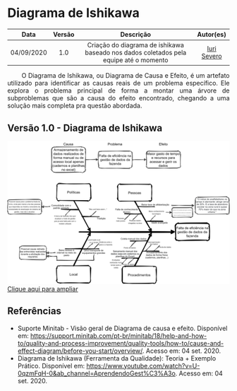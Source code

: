 # Diagrama de Ishikawa
|    Data    | Versão |         Descrição         |           Autor(es)           |
| :--------: | :----: | :-----------------------: | :---------------------------: |
| 04/09/2020 |  1.0   | Criação do diagrama de ishikawa baseado nos dados coletados pela equipe até o momento | [Iuri Severo](https://github.com/iurisevero) |

<p align="justify"> &emsp;&emsp; O Diagrama de Ishikawa, ou Diagrama de Causa e Efeito, é um artefato utilizado para identificar as causas reais de um problema específico. Ele explora o problema principal de forma a montar uma árvore de subproblemas que são a causa do efeito encontrado, chegando a uma solução mais completa pra questão abordada.</p>

## Versão 1.0 - Diagrama de Ishikawa

<img src="docs/assets/img/artefacts/ishikawa_diagram.png">
<a href="docs/assets/img/artefacts/ishikawa_diagram.png"> Clique aqui para ampliar</a>

## Referências
* Suporte Minitab - Visão geral de Diagrama de causa e efeito. Disponível em: <https://support.minitab.com/pt-br/minitab/18/help-and-how-to/quality-and-process-improvement/quality-tools/how-to/cause-and-effect-diagram/before-you-start/overview/>. Acesso em: 04 set. 2020.
* Diagrama de Ishikawa (Ferramenta da Qualidade): Teoria + Exemplo Prático. Disponível em: <https://www.youtube.com/watch?v=U-0qzmFqH-0&ab_channel=AprendendoGest%C3%A3o>. Acesso em: 04 set. 2020.
